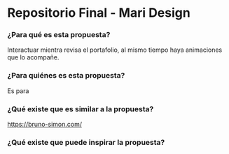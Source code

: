 # Repositorio Final - Mari Design

### ¿Para qué es esta propuesta?
Interactuar mientra revisa el portafolio, al mismo tiempo haya animaciones que lo acompañe. 

### ¿Para quiénes es esta propuesta?
Es para 

### ¿Qué existe que es similar a la propuesta?

https://bruno-simon.com/

### ¿Qué existe que puede inspirar la propuesta?

